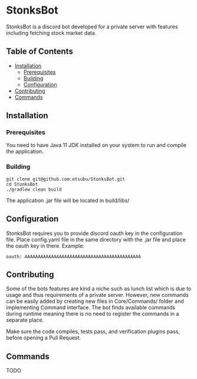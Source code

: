 # StonksBot

StonksBot is a discord bot developed for a private server with features including fetching stock market data.

## Table of Contents

  * [Installation](#Installation)
    * [Prerequisites](#Prerequisites)
    * [Building](#Building)
    * [Configuration](#Configuration)
  * [Contributing](#Contributing)
  * [Commands](#Commands)

## Installation

### Prerequisites
You need to have Java 11 JDK installed on your system to run and compile the application.

### Building
```
git clone git@github.com:etsubu/StonksBot.git
cd StonksBot
./gradlew clean build
```

The application .jar file will be located in build/libs/

## Configuration

StonksBot requires you to provide discord oauth key in the configuration file. 
Place config.yaml file in the same directory with the .jar file and place the oauth key in there. 
Example: 
```
oauth: AAAAAAAAAAAAAAAAAAAAAAAAAAAAAAAAAAAAAAAAAAAA
```

## Contributing

Some of the bots features are kind a niche such as lunch list which is due to usage and thus requirements of a 
private server. However, new commands can be easily added by creating new files in Core/Commands/ folder and 
implementing Command interface. The bot finds available commands during runtime meaning there is no need to register 
the commands in a separate place. 

Make sure the code compiles, tests pass, and verification plugins pass, before opening a Pull Request.

## Commands
TODO